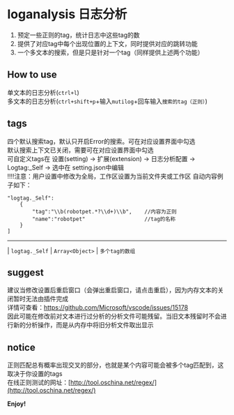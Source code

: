 # loganalysis 日志分析

1. 预定一些正则的tag，统计日志中这些tag的数<br />
2. 提供了对应tag中每个出现位置的上下文，同时提供对应的跳转功能<br />
3. 一个多文本的搜索，但是只是针对一个tag（同样提供上述两个功能）<br />

## How to use

单文本的日志分析(`ctrl+l`)<br />
多文本的日志分析(`ctrl+shift+p`+输入`mutilog`+回车输入`搜索的tag（正则）`)<br />

## tags

四个默认搜索tag，默认只开启Error的搜索。可在对应设置界面中勾选<br />
默认搜索上下文已关闭，需要可在对应设置界面中勾选<br />
可自定义tags在   设置(setting) -> 扩展(extension) -> 日志分析配置 -> Logtag:_Self -> 选中在 setting.json中编辑 <br />
!!!!注意：用户设置中修改为全局，工作区设置为当前文件夹或工作区          自动内容例子如下：<br />
```
"logtag._Self":
    {
        "tag":"\\b(robotpet.*?\\d+)\\b",    //内容为正则
        "name":"robotpet"                   //tag的名称
    }
]
```
---
| `logtag._Self` | `Array<Object>` | `多个tag的数组`    <br />     

## suggest

建议当修改设置后重启窗口（会弹出重启窗口，请点击重启），因为内存文本的关闭暂时无法由插件完成 <br />
详情可查看：[https://github.com/Microsoft/vscode/issues/15178 ](https://github.com/Microsoft/vscode/issues/15178 ) <br />
因此可能在修改前对文本进行过分析的分析文件可能残留。当旧文本残留时不会进行新的分析操作，而是从内存中将旧分析文件取出显示 <br />

## notice

正则匹配总有概率出现交叉的部分，也就是某个内容可能会被多个tag匹配到，这取决于你设置的tags <br />
在线正则测试的网址：[http://tool.oschina.net/regex/](http://tool.oschina.net/regex/) <br />

**Enjoy!**
